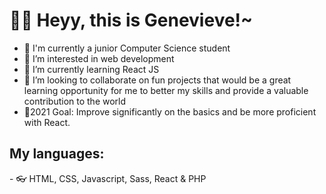 <h1>👋😁 Heyy, this is Genevieve!~</h1>

- 🎒 I'm currently a junior Computer Science student
- 👀 I’m interested in web development
- 🌱 I’m currently learning React JS
- 💞️ I’m looking to collaborate on fun projects that would be a great learning opportunity for me to better my skills and provide a valuable contribution to the world
- 💛2021 Goal: Improve significantly on the basics and be more proficient with React.

<h2>My languages: </h2>
- 👓 HTML, CSS, Javascript, Sass, React & PHP
